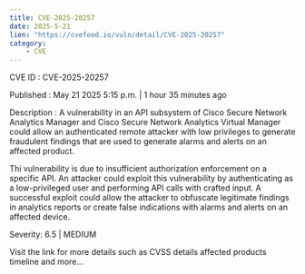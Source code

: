 ```yaml
---
title: CVE-2025-20257
date: 2025-5-21
lien: "https://cvefeed.io/vuln/detail/CVE-2025-20257"
category:
    - CVE
---
```


CVE ID : CVE-2025-20257

Published :  May 21
2025
5:15 p.m. | 1 hour
35 minutes ago

Description : A vulnerability in an API subsystem of Cisco Secure Network Analytics Manager and Cisco Secure Network Analytics Virtual Manager could allow an authenticated
remote attacker with low privileges to generate fraudulent findings that are used to generate alarms and alerts on an affected product.

Thi vulnerability is due to insufficient authorization enforcement on a specific API. An attacker could exploit this vulnerability by authenticating as a low-privileged user and performing API calls with crafted input. A successful exploit could allow the attacker to obfuscate legitimate findings in analytics reports or create false indications with alarms and alerts on an affected device.

Severity: 6.5 | MEDIUM

Visit the link for more details
such as CVSS details
affected products
timeline
and more...
